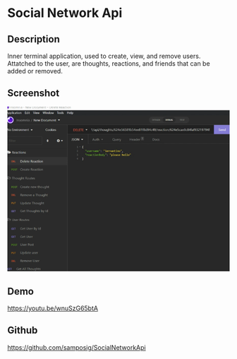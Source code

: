 # Social Network Api

## Description
Inner terminal application, used to create, view, and remove users.  Attatched to the user, are thoughts, reactions, and friends that can be added or removed.

## Screenshot
![alt text](screenshot.png "Screenshot")

## Demo
https://youtu.be/wnuSzG65btA

## Github
https://github.com/samposig/SocialNetworkApi